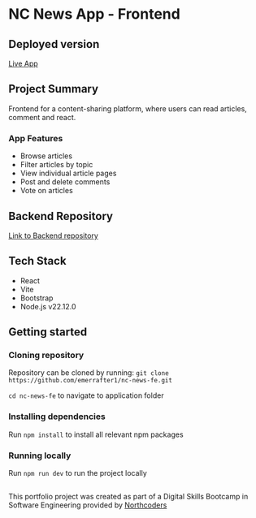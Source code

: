 # NC News App - Frontend

## Deployed version
[Live App](https://loquacious-peony-a555f2.netlify.app/)

## Project Summary

Frontend for a content-sharing platform, where users can read articles, comment and react.

### App Features
- Browse articles
- Filter articles by topic
- View individual article pages
- Post and delete comments
- Vote on articles

## Backend Repository
[Link to Backend repository](https://github.com/emerrafter1/nc-news)

## Tech Stack
- React
- Vite
- Bootstrap
- Node.js v22.12.0

## Getting started

### Cloning repository

Repository can be cloned by running: `git clone https://github.com/emerrafter1/nc-news-fe.git`

`cd nc-news-fe` to navigate to application folder

### Installing dependencies

Run `npm install` to install all relevant npm packages

### Running locally

Run `npm run dev` to run the project locally

##

This portfolio project was created as part of a Digital Skills Bootcamp in Software Engineering provided by [Northcoders](https://northcoders.com/)






